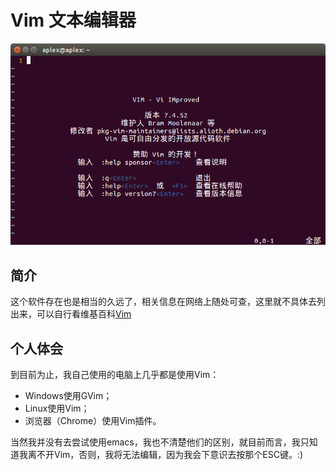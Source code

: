 # Vim 文本编辑器

![vim.png](image/vim.png)

## 简介

这个软件存在也是相当的久远了，相关信息在网络上随处可查，这里就不具体去列出来，可以自行看维基百科[Vim](https://zh.wikipedia.org/wiki/Vim)

## 个人体会

到目前为止，我自己使用的电脑上几乎都是使用Vim：

* Windows使用GVim；
* Linux使用Vim；
* 浏览器（Chrome）使用Vim插件。

当然我并没有去尝试使用emacs，我也不清楚他们的区别，就目前而言，我只知道我离不开Vim，否则，我将无法编辑，因为我会下意识去按那个ESC键。:)
